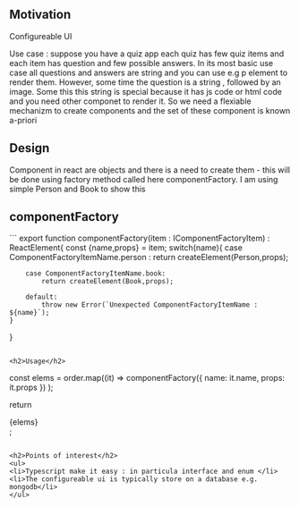 <h2>Motivation</h2>
<p>Configureable UI<p>
 Use case : suppose you have a quiz app each quiz has few quiz items and each item has question and few possible answers. In its most basic use case all questions and answers are string and you can use e.g p element to render them. However, some time the question is a string , followed by an image. Some this this string is special because it has js code or html code and you need other componet to render it. So we need a flexiable mechanizm to create components and the set of these component is known a-priori


<h2>Design</h2>
Component in react are objects and there is a need to create them - this will be done using factory method called here componentFactory. I am using simple Person and Book to show this

<h2>componentFactory</h2>
```
export  function componentFactory(item : IComponentFactoryItem) : ReactElement{
    const {name,props} = item;
    switch(name){
        case  ComponentFactoryItemName.person :
            return createElement(Person,props);

        case ComponentFactoryItemName.book:
            return createElement(Book,props);                        

        default:
            throw new Error(`Unexpected ComponentFactoryItemName : ${name}`);
    }
}
```

<h2>Usage</h2>

```
const elems = order.map((it) =>
    componentFactory({ name: it.name, props: it.props })
  );

 return <div className="App">{elems}</div>;
```

<h2>Points of interest</h2>
<ul>
<li>Typescript make it easy : in particula interface and enum </li>
<li>The configureable ui is typically store on a database e.g. mongodb</li>
</ul>


